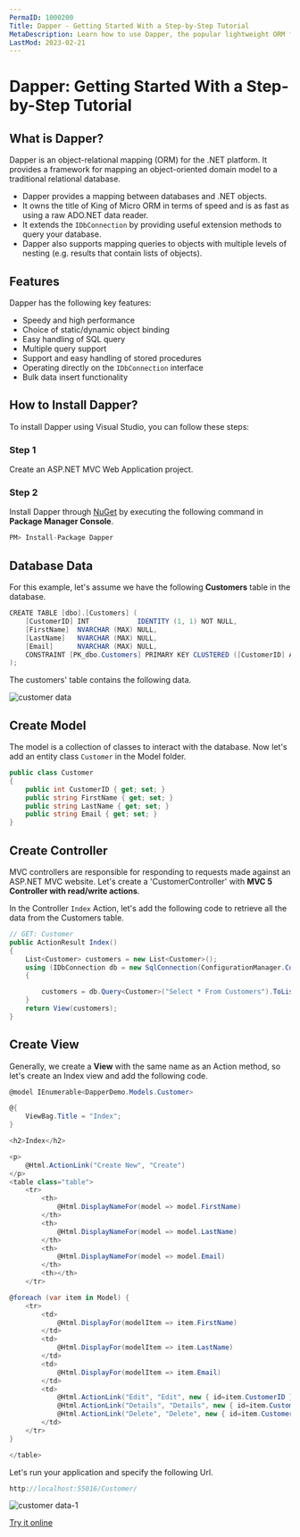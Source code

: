 ```yaml
---
PermaID: 1000200
Title: Dapper - Getting Started With a Step-by-Step Tutorial
MetaDescription: Learn how to use Dapper, the popular lightweight ORM for .NET, with our easy-to-follow step-by-step tutorial for beginners. Discover how to create database connections, execute queries, and map database results to .NET objects with Dapper.
LastMod: 2023-02-21
---
```


# Dapper: Getting Started With a Step-by-Step Tutorial

## What is Dapper?

Dapper is an object-relational mapping (ORM) for the .NET platform. It provides a framework for mapping an object-oriented domain model to a traditional relational database.

 - Dapper provides a mapping between databases and .NET objects. 
 - It owns the title of King of Micro ORM in terms of speed and is as fast as using a raw ADO.NET data reader.
 - It extends the `IDbConnection` by providing useful extension methods to query your database.
 - Dapper also supports mapping queries to objects with multiple levels of nesting (e.g. results that contain lists of objects).

## Features

Dapper has the following key features:

 - Speedy and high performance
 - Choice of static/dynamic object binding
 - Easy handling of SQL query
 - Multiple query support
 - Support and easy handling of stored procedures
 - Operating directly on the `IDbConnection` interface
 - Bulk data insert functionality 
 
## How to Install Dapper?

To install Dapper using Visual Studio, you can follow these steps:

### Step 1

Create an ASP.NET MVC Web Application project.

### Step 2

Install Dapper through [NuGet](https://www.nuget.org/packages/Dapper) by executing the following command in **Package Manager Console**.

```csharp
PM> Install-Package Dapper
```

## Database Data

For this example, let's assume we have the following **Customers** table in the database.

```csharp
CREATE TABLE [dbo].[Customers] (
    [CustomerID] INT            IDENTITY (1, 1) NOT NULL,
    [FirstName]  NVARCHAR (MAX) NULL,
    [LastName]   NVARCHAR (MAX) NULL,
    [Email]      NVARCHAR (MAX) NULL,
    CONSTRAINT [PK_dbo.Customers] PRIMARY KEY CLUSTERED ([CustomerID] ASC)
);
```

The customers' table contains the following data.

<img src="https://raw.githubusercontent.com/zzzprojects/docs/master/dappertutorial.net/images/customer-data.png" alt="customer data">

## Create Model
 
The model is a collection of classes to interact with the database. Now let's add an entity class `Customer` in the Model folder.

```csharp
public class Customer
{
    public int CustomerID { get; set; }
    public string FirstName { get; set; }
    public string LastName { get; set; }
    public string Email { get; set; }
}
```
## Create Controller

MVC controllers are responsible for responding to requests made against an ASP.NET MVC website. Let's create a 'CustomerController' with **MVC 5 Controller with read/write actions**.

In the Controller `Index` Action, let's add the following code to retrieve all the data from the Customers table.

```csharp
// GET: Customer
public ActionResult Index()
{
    List<Customer> customers = new List<Customer>();
    using (IDbConnection db = new SqlConnection(ConfigurationManager.ConnectionStrings["CustomerConnection"].ConnectionString))
    {

        customers = db.Query<Customer>("Select * From Customers").ToList();
    }
    return View(customers);
}

```

## Create View

Generally, we create a **View** with the same name as an Action method, so let's create an Index view and add the following code.

```csharp
@model IEnumerable<DapperDemo.Models.Customer>

@{
    ViewBag.Title = "Index";
}

<h2>Index</h2>

<p>
    @Html.ActionLink("Create New", "Create")
</p>
<table class="table">
    <tr>
        <th>
            @Html.DisplayNameFor(model => model.FirstName)
        </th>
        <th>
            @Html.DisplayNameFor(model => model.LastName)
        </th>
        <th>
            @Html.DisplayNameFor(model => model.Email)
        </th>
        <th></th>
    </tr>

@foreach (var item in Model) {
    <tr>
        <td>
            @Html.DisplayFor(modelItem => item.FirstName)
        </td>
        <td>
            @Html.DisplayFor(modelItem => item.LastName)
        </td>
        <td>
            @Html.DisplayFor(modelItem => item.Email)
        </td>
        <td>
            @Html.ActionLink("Edit", "Edit", new { id=item.CustomerID }) |
            @Html.ActionLink("Details", "Details", new { id=item.CustomerID }) |
            @Html.ActionLink("Delete", "Delete", new { id=item.CustomerID })
        </td>
    </tr>
}

</table>
```

Let's run your application and specify the following Url.

```csharp
http://localhost:55016/Customer/
```

<img src="https://raw.githubusercontent.com/zzzprojects/docs/master/dappertutorial.net/images/view-customer-data.png" alt="customer data-1">

[Try it online](https://dotnetfiddle.net/MyI0LA)
